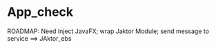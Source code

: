 # App_check
ROADMAP:
Need inject JavaFX;
wrap Jaktor Module;
send message to service ==> JAktor_ebs

